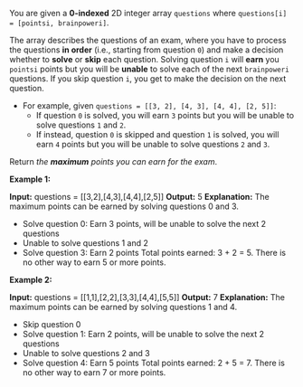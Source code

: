 You are given a  **0-indexed**  2D integer array  `questions`  where  `questions[i] = [pointsi, brainpoweri]`.

The array describes the questions of an exam, where you have to process the questions  **in order**  (i.e., starting from question  `0`) and make a decision whether to  **solve**  or  **skip**  each question. Solving question  `i`  will  **earn**  you  `pointsi`  points but you will be  **unable**  to solve each of the next  `brainpoweri`  questions. If you skip question  `i`, you get to make the decision on the next question.

-   For example, given  `questions = [[3, 2], [4, 3], [4, 4], [2, 5]]`:
    -   If question  `0`  is solved, you will earn  `3`  points but you will be unable to solve questions  `1`  and  `2`.
    -   If instead, question  `0`  is skipped and question  `1`  is solved, you will earn  `4`  points but you will be unable to solve questions  `2`  and  `3`.

Return  _the  **maximum**  points you can earn for the exam_.

**Example 1:**

**Input:** questions = [[3,2],[4,3],[4,4],[2,5]]
**Output:** 5
**Explanation:** The maximum points can be earned by solving questions 0 and 3.
- Solve question 0: Earn 3 points, will be unable to solve the next 2 questions
- Unable to solve questions 1 and 2
- Solve question 3: Earn 2 points
Total points earned: 3 + 2 = 5. There is no other way to earn 5 or more points.

**Example 2:**

**Input:** questions = [[1,1],[2,2],[3,3],[4,4],[5,5]]
**Output:** 7
**Explanation:** The maximum points can be earned by solving questions 1 and 4.
- Skip question 0
- Solve question 1: Earn 2 points, will be unable to solve the next 2 questions
- Unable to solve questions 2 and 3
- Solve question 4: Earn 5 points
Total points earned: 2 + 5 = 7. There is no other way to earn 7 or more points.
